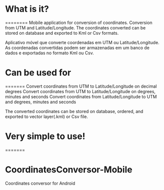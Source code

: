 
# What is it?
========
Mobile application for conversion of coordinates. Conversion from UTM and Latitude/Longitude. The coordinates converted can be stored on database and exported to Kml or Csv formats.

Aplicativo móvel que converte coordenadas em UTM ou Latitude/Longitude. As coordenadas convertidas podem ser armazenadas em um banco de dados e exportadas no formato Kml ou Csv.


# Can be used for
=======
Convert coordinates from UTM to Latitude/Longitude on decimal degrees
Convert coordinates from UTM to Latitude/Longitude on degrees, minutes and seconds
Convert coordinates from Latitude/Longitude to UTM and degrees, minutes and seconds

The converted coordinates can be stored on database, ordered, and exported to vector layer(.kml) or Csv file.

# Very simple to use!
=======


# CoordinatesConversor-Mobile
Coordinates conversor for Android


